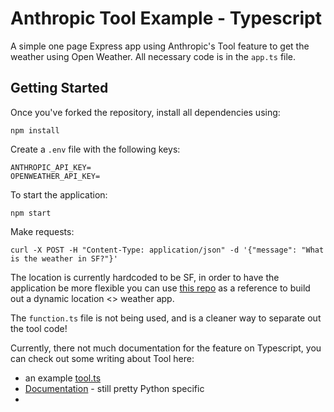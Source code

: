 # Anthropic Tool Example - Typescript

A simple one page Express app using Anthropic's Tool feature to get the weather using Open Weather. All necessary code is in the `app.ts` file. 

## Getting Started

Once you've forked the repository, install all dependencies using:
```
npm install
```

Create a `.env` file with the following keys:
```
ANTHROPIC_API_KEY=
OPENWEATHER_API_KEY=
```

To start the application:
```
npm start
```

Make requests:
```
curl -X POST -H "Content-Type: application/json" -d '{"message": "What is the weather in SF?"}'
```

The location is currently hardcoded to be SF, in order to have the application be more flexible you can use [this repo]() as a reference to build out a dynamic location <> weather app.


The `function.ts` file is not being used, and is a cleaner way to separate out the tool code!
 
 Currently, there not much documentation for the feature on Typescript, you can check out some writing about Tool here:
 - an example [tool.ts](https://github.com/anthropics/anthropic-sdk-typescript/blob/5bcaddbd396fa81e9b65bf2ce3b2917affae5c0a/examples/tools.ts)
 - [Documentation](https://docs.anthropic.com/claude/docs/tool-use) - still pretty Python specific
 -
